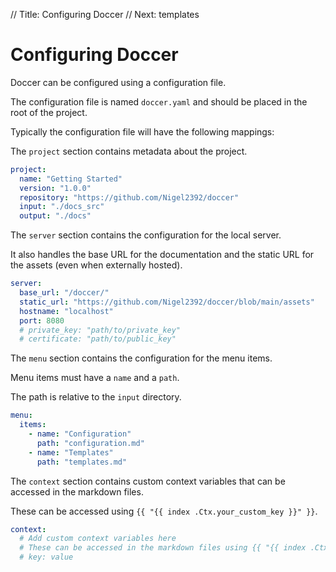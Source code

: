 // Title: Configuring Doccer
// Next: templates

# Configuring Doccer

Doccer can be configured using a configuration file.

The configuration file is named `doccer.yaml` and should be placed in the root of the project.


Typically the configuration file will have the following mappings:

The `project` section contains metadata about the project.

```yaml
project:
  name: "Getting Started"
  version: "1.0.0"
  repository: "https://github.com/Nigel2392/doccer"
  input: "./docs_src"
  output: "./docs"
```

The `server` section contains the configuration for the local server.

It also handles the base URL for the documentation and the static URL for the assets (even when externally hosted).

```yaml
server:
  base_url: "/doccer/"
  static_url: "https://github.com/Nigel2392/doccer/blob/main/assets"
  hostname: "localhost"
  port: 8080
  # private_key: "path/to/private_key"
  # certificate: "path/to/public_key"
```

The `menu` section contains the configuration for the menu items.

Menu items must have a `name` and a `path`.

The path is relative to the `input` directory.

```yaml
menu:
  items:
    - name: "Configuration"
      path: "configuration.md"
    - name: "Templates"
      path: "templates.md"
```

The `context` section contains custom context variables that can be accessed in the markdown files.

These can be accessed using `{{ "{{ index .Ctx.your_custom_key }}" }}`.

```yaml
context:
  # Add custom context variables here
  # These can be accessed in the markdown files using {{ "{{ index .Ctx.key }}" }}
  # key: value
```
